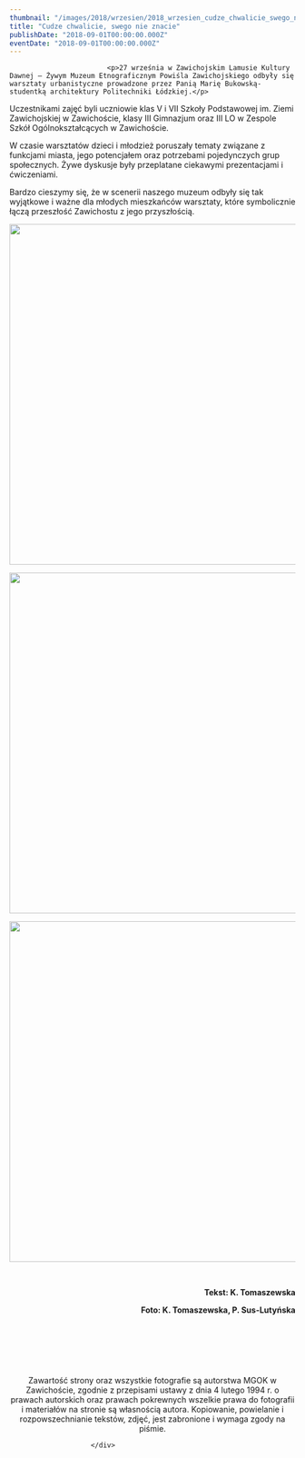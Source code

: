 ```yaml
---
thumbnail: "/images/2018/wrzesien/2018_wrzesien_cudze_chwalicie_swego_nie_znacie_2018_09_cudze_chwalicie_swego_nie_znacie_P1210487-2.jpg"
title: "Cudze chwalicie, swego nie znacie"
publishDate: "2018-09-01T00:00:00.000Z"
eventDate: "2018-09-01T00:00:00.000Z"
---
```


<div class="entry-content">
							
							<p>27 września w Zawichojskim Lamusie Kultury Dawnej – Żywym Muzeum Etnograficznym Powiśla Zawichojskiego odbyły się warsztaty urbanistyczne prowadzone przez Panią Marię Bukowską- studentką architektury Politechniki Łódzkiej.</p>
<p>Uczestnikami zajęć byli uczniowie klas V i VII Szkoły Podstawowej im. Ziemi Zawichojskiej w Zawichoście, klasy III Gimnazjum oraz III LO w Zespole Szkół Ogólnokształcących w Zawichoście.</p>
<p>W czasie warsztatów dzieci i młodzież poruszały tematy związane z funkcjami miasta, jego potencjałem oraz potrzebami pojedynczych grup społecznych. Żywe dyskusje były przeplatane ciekawymi prezentacjami i ćwiczeniami.</p>
<p>Bardzo cieszymy się, że w scenerii naszego muzeum odbyły się tak wyjątkowe i ważne dla młodych mieszkańców warsztaty, które symbolicznie łączą przeszłość Zawichostu z jego przyszłością.</p>
<p><img fetchpriority="high" decoding="async" class="aligncenter size-full wp-image-6136" src="/images/2018/wrzesien/2018_wrzesien_cudze_chwalicie_swego_nie_znacie_2018_09_cudze_chwalicie_swego_nie_znacie_P1210487-2.jpg" alt="" width="800" height="600" srcset="/images/2018/wrzesien/2018_wrzesien_cudze_chwalicie_swego_nie_znacie_2018_09_cudze_chwalicie_swego_nie_znacie_P1210487-2.jpg 800w, /images/2018/wrzesien/P1210487-2-300x225.jpg 300w, /images/2018/wrzesien/P1210487-2-768x576.jpg 768w" sizes="(max-width: 800px) 100vw, 800px"></p>
<p><img decoding="async" class="aligncenter size-full wp-image-6128" src="/images/2018/wrzesien/2018_wrzesien_cudze_chwalicie_swego_nie_znacie_2018_09_cudze_chwalicie_swego_nie_znacie_P1210512.jpg" alt="" width="800" height="600" srcset="/images/2018/wrzesien/2018_wrzesien_cudze_chwalicie_swego_nie_znacie_2018_09_cudze_chwalicie_swego_nie_znacie_P1210512.jpg 800w, /images/2018/wrzesien/P1210512-300x225.jpg 300w, /images/2018/wrzesien/P1210512-768x576.jpg 768w" sizes="(max-width: 800px) 100vw, 800px"></p>
<p><img decoding="async" class="aligncenter size-full wp-image-6129" src="/images/2018/wrzesien/2018_wrzesien_cudze_chwalicie_swego_nie_znacie_2018_09_cudze_chwalicie_swego_nie_znacie_P1210518.jpg" alt="" width="800" height="600" srcset="/images/2018/wrzesien/2018_wrzesien_cudze_chwalicie_swego_nie_znacie_2018_09_cudze_chwalicie_swego_nie_znacie_P1210518.jpg 800w, /images/2018/wrzesien/P1210518-300x225.jpg 300w, /images/2018/wrzesien/P1210518-768x576.jpg 768w" sizes="(max-width: 800px) 100vw, 800px"></p>
<p style="text-align: right;"><strong>&nbsp;</strong></p>
<p style="text-align: right;"><strong>Tekst: K. Tomaszewska</strong></p>
<p style="text-align: right;"><strong>Foto: K. Tomaszewska, P. Sus-Lutyńska</strong></p>
<p>&nbsp;</p>
<p>&nbsp;</p>
<p><strong>&nbsp;</strong></p>
<p style="text-align: center;">Zawartość strony oraz wszystkie fotografie są autorstwa MGOK w Zawichoście, zgodnie z przepisami ustawy z dnia 4 lutego 1994 r. o prawach autorskich oraz prawach pokrewnych wszelkie prawa do fotografii i materiałów na stronie są własnością autora. Kopiowanie, powielanie i rozpowszechnianie tekstów, zdjęć, jest zabronione i wymaga zgody na piśmie.</p>
						
						</div>
